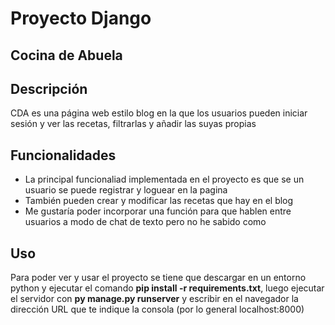 # Proyecto Django
## Cocina de Abuela

## Descripción
CDA es una página web estilo blog en la que los usuarios pueden iniciar sesión y ver las recetas, filtrarlas y añadir las suyas propias

## Funcionalidades
* La principal funcionaliad implementada en el proyecto es que se un usuario se puede registrar y loguear en la pagina
* También pueden crear y modificar las recetas que hay en el blog
* Me gustaría poder incorporar una función para que hablen entre usuarios a modo de chat de texto pero no he sabido como

## Uso
Para poder ver y usar el proyecto se tiene que descargar en un entorno python y ejecutar el comando **pip install -r requirements.txt**, luego ejecutar el servidor con **py manage.py runserver** y escribir en el navegador la dirección URL que te indique la consola (por lo general localhost:8000)